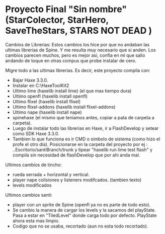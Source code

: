 # Proyecto Final "Sin nombre" (StarColector, StarHero, SaveTheStars, STARS NOT DEAD )

Cambios de Librerias:
Estos cambios los hice por que no andaban las ultimas librerias de Spine. Y me resulta muy necesario que si anden.
Los cambios parecen muchos, pero es mejor asi, confia en mi que salio andando de toque en otras compus que probe instalar de cero.

Migre todo a las ultimas librerias. Es decir, este proyecto compila con:
- Bajar Haxe 3.3.0.
- Instalar en C:\HaxeToolKit2 
- Ultimo lime (haxelib install lime) (el que mas tiempo dura)
- Ultimo openfl (haxelib install openfl)
- Ultimo flixel (haxelib install flixel)
- Ultimo flixel-addons (haxelib install flixel-addons)
- Ultimo nape (haxelib install nape)
- spinehaxe (el mismo que teniamos antes, copiar a pata de carpeta a carpeta).
- Luego de instalar todo las librerias en Haxe, ir a FlashDevelop y setear como SDK Haxe 3.3.0.
- Tambien lo que funciona es ir CMD o simbolo de sistema (como hizo el profe el otro dia). Posicionarse 
en la carpeta del proyecto por ej : ..Escritorio/santiBranch/trunk y tipear "haxelib run lime test flash" 
y compila sin necesidad de flashDevelop que por ahi anda mal.

Ultimos cambios de tincho:
- rueda serrada + horizontal y vertical.
- player nape colisiones y listeners modifcados. (tambien texto)
- levels modificados

Ultimos cambios santi:
- player con un sprite de Spine (openfl ya no es parte de todo esto).
- Se cambio la manera de cargar los levels y la sacamos del playState. Pasa a estar en "TiledLevel" donde carga todo por defecto. PlayState ahora esta mas limpio.
- Codigo que no se usaba, recortado (aun no esta todo recortado).